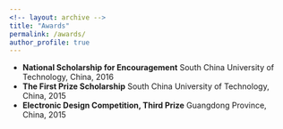 ```yaml
---
<!-- layout: archive -->
title: "Awards"
permalink: /awards/
author_profile: true
---
```


* **National Scholarship for Encouragement** South China University of Technology, China, 2016
* **The First Prize Scholarship** South China University of Technology, China, 2015
* **Electronic Design Competition, Third Prize** Guangdong Province, China, 2015
